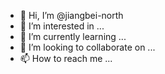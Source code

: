 - 👋 Hi, I’m @jiangbei-north
- 👀 I’m interested in ...
- 🌱 I’m currently learning ...
- 💞️ I’m looking to collaborate on ...
- 📫 How to reach me ...

<!---
jiangbei-north/jiangbei-north is a ✨ special ✨ repository because its `README.md` (this file) appears on your GitHub profile.
You can click the Preview link to take a look at your changes.
--->
